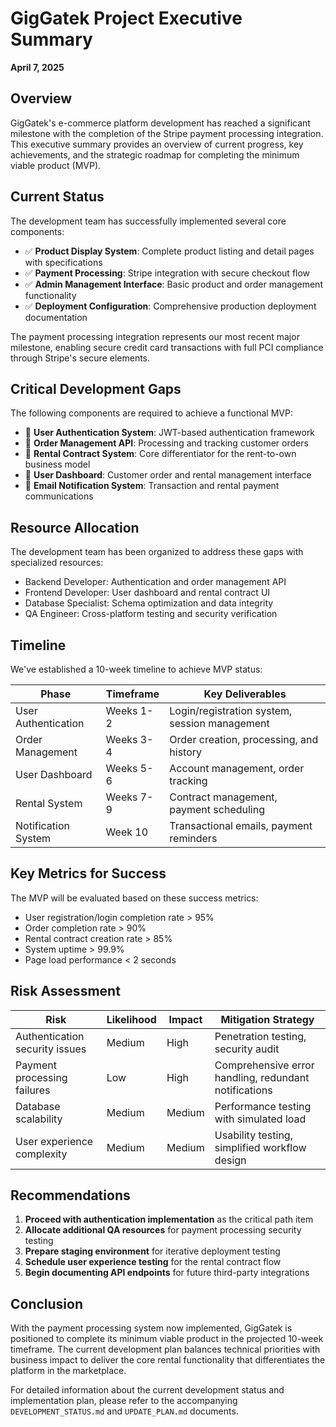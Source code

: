 # GigGatek Project Executive Summary
**April 7, 2025**

## Overview

GigGatek's e-commerce platform development has reached a significant milestone with the completion of the Stripe payment processing integration. This executive summary provides an overview of current progress, key achievements, and the strategic roadmap for completing the minimum viable product (MVP).

## Current Status

The development team has successfully implemented several core components:

- ✅ **Product Display System**: Complete product listing and detail pages with specifications
- ✅ **Payment Processing**: Stripe integration with secure checkout flow
- ✅ **Admin Management Interface**: Basic product and order management functionality
- ✅ **Deployment Configuration**: Comprehensive production deployment documentation

The payment processing integration represents our most recent major milestone, enabling secure credit card transactions with full PCI compliance through Stripe's secure elements.

## Critical Development Gaps

The following components are required to achieve a functional MVP:

- 🔄 **User Authentication System**: JWT-based authentication framework
- 🔄 **Order Management API**: Processing and tracking customer orders
- 🔄 **Rental Contract System**: Core differentiator for the rent-to-own business model
- 🔄 **User Dashboard**: Customer order and rental management interface
- 🔄 **Email Notification System**: Transaction and rental payment communications

## Resource Allocation

The development team has been organized to address these gaps with specialized resources:
- Backend Developer: Authentication and order management API
- Frontend Developer: User dashboard and rental contract UI
- Database Specialist: Schema optimization and data integrity
- QA Engineer: Cross-platform testing and security verification

## Timeline

We've established a 10-week timeline to achieve MVP status:

| Phase | Timeframe | Key Deliverables |
|-------|-----------|------------------|
| User Authentication | Weeks 1-2 | Login/registration system, session management |
| Order Management | Weeks 3-4 | Order creation, processing, and history |
| User Dashboard | Weeks 5-6 | Account management, order tracking |
| Rental System | Weeks 7-9 | Contract management, payment scheduling |
| Notification System | Week 10 | Transactional emails, payment reminders |

## Key Metrics for Success

The MVP will be evaluated based on these success metrics:
- User registration/login completion rate > 95%
- Order completion rate > 90%
- Rental contract creation rate > 85%
- System uptime > 99.9%
- Page load performance < 2 seconds

## Risk Assessment

| Risk | Likelihood | Impact | Mitigation Strategy |
|------|------------|--------|---------------------|
| Authentication security issues | Medium | High | Penetration testing, security audit |
| Payment processing failures | Low | High | Comprehensive error handling, redundant notifications |
| Database scalability | Medium | Medium | Performance testing with simulated load |
| User experience complexity | Medium | Medium | Usability testing, simplified workflow design |

## Recommendations

1. **Proceed with authentication implementation** as the critical path item
2. **Allocate additional QA resources** for payment processing security testing
3. **Prepare staging environment** for iterative deployment testing
4. **Schedule user experience testing** for the rental contract flow
5. **Begin documenting API endpoints** for future third-party integrations

## Conclusion

With the payment processing system now implemented, GigGatek is positioned to complete its minimum viable product in the projected 10-week timeframe. The current development plan balances technical priorities with business impact to deliver the core rental functionality that differentiates the platform in the marketplace.

For detailed information about the current development status and implementation plan, please refer to the accompanying `DEVELOPMENT_STATUS.md` and `UPDATE_PLAN.md` documents.
